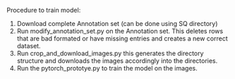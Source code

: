 Procedure to train model:
1. Download complete Annotation set (can be done using SQ directory)
2. Run modify_annotation_set.py on the Annotation set. This deletes rows that are bad formated or have missing entries and creates a new correct dataset. 
3. Run crop_and_download_images.py this generates the directory structure and downloads the images accordingly into the directories. 
4. Run the pytorch_prototye.py to train the model on the images. 
 
